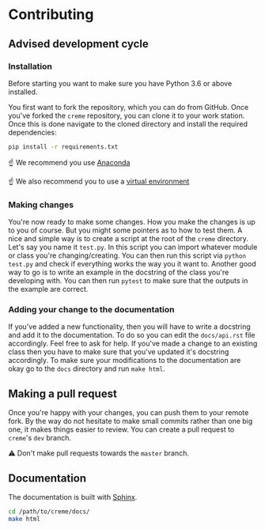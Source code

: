 # Contributing

## Advised development cycle

### Installation

Before starting you want to make sure you have Python 3.6 or above installed.

You first want to fork the repository, which you can do from GitHub. Once you've forked the `creme` repository, you can clone it to your work station. Once this is done navigate to the cloned directory and install the required dependencies:

```sh
pip install -r requirements.txt
```

:point_up: We recommend you use [Anaconda](https://conda.io/projects/conda/en/latest/user-guide/install/index.html)

:point_up: We also recommend you to use a [virtual environment](https://uoa-eresearch.github.io/eresearch-cookbook/recipe/2014/11/20/conda/)

### Making changes

You're now ready to make some changes. How you make the changes is up to you of course. But you might some pointers as to how to test them. A nice and simple way is to create a script at the root of the `creme` directory. Let's say you name it `test.py`. In this script you can import whatever module or class you're changing/creating. You can then run this script via `python test.py` and check if everything works the way you it want to. Another good way to go is to write an example in the docstring of the class you're developing with. You can then run `pytest` to make sure that the outputs in the example are correct.

### Adding your change to the documentation

If you've added a new functionality, then you will have to write a docstring and add it to the documentation. To do so you can edit the `docs/api.rst` file accordingly. Feel free to ask for help. If you've made a change to an existing class then you have to make sure that you've updated it's docstring accordingly. To make sure your modifications to the documentation are okay go to the `docs` directory and run `make html`.


## Making a pull request

Once you're happy with your changes, you can push them to your remote fork. By the way do not hesitate to make small commits rather than one big one, it makes things easier to review. You can create a pull request to `creme`'s `dev` branch.

:warning: Don't make pull requests towards the `master` branch.


## Documentation

The documentation is built with [Sphinx](http://www.sphinx-doc.org/en/master/).

```sh
cd /path/to/creme/docs/
make html
```
